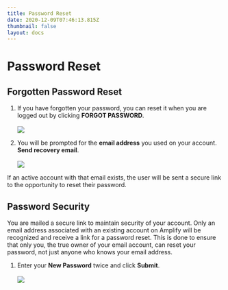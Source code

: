 ```yaml
---
title: Password Reset
date: 2020-12-09T07:46:13.815Z
thumbnail: false
layout: docs
---
```

# Password Reset

## Forgotten Password Reset

1. If you  have forgotten your password, you can reset it when you are logged out by clicking **FORGOT PASSWORD**.
<br><br>
![](../../images/password-reset-step1.jpg)

2. You will be prompted for the **email address** you used on your account. **Send recovery email**.
<br><br>
![](../../images/password-reset-step2.jpg)

If an active account with that email exists, the user will be sent a secure link to the opportunity to reset their password.

## Password Security

You are mailed a secure link to maintain security of your account. Only an email address associated with an existing account on Amplify will be recognized and receive a link for a password reset. This is done to ensure that only you, the true owner of your email account, can reset your password, not just anyone who knows your email address.

1. Enter your **New Password** twice and click **Submit**.
<br><br>
![](../../images/password-reset-step3.jpg)




